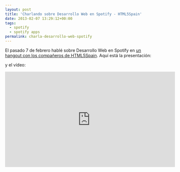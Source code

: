 ```yaml
---
layout: post
title: 'Charlando sobre Desarrollo Web en Spotify - HTML5Spain'
date: 2013-02-07 13:29:12+00:00
tags:
  - spotify
  - spotify apps
permalink: charla-desarrollo-web-spotify
---
```


El pasado 7 de febrero hablé sobre Desarrollo Web en Spotify en [un hangout con los compañeros de HTML5Spain](http://html5spain.wordpress.com/2013/02/03/evento-online-desarrollo-web-en-spotify/). Aquí está la presentación:

<!-- more -->
<script async class="speakerdeck-embed" data-id="9a7600c053260130765612313d18c439" data-ratio="1.77777777777778" src="//speakerdeck.com/assets/embed.js"></script>

y el vídeo:

<iframe width="560" height="315" src="http://www.youtube.com/embed/PRIBtJxdQoM" frameborder="0" allowfullscreen></iframe>
